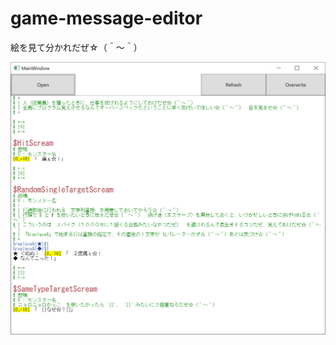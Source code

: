 # game-message-editor
絵を見て分かれだぜ☆（＾～＾）

![screen-shot-1.png](./product/usr/local/doc/img/screen-shot-1.png)

